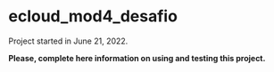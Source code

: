 # ecloud_mod4_desafio

Project started in June 21, 2022.

**Please, complete here information on using and testing this project.**